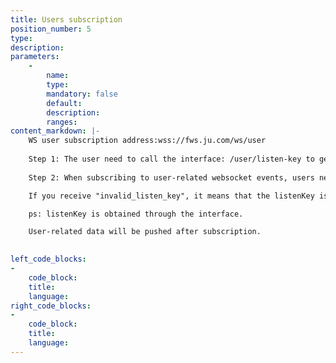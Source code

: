 ```yaml
---
title: Users subscription
position_number: 5
type:
description:
parameters:
    -
        name:
        type:
        mandatory: false
        default:
        description:
        ranges:
content_markdown: |-
    WS user subscription address:wss://fws.ju.com/ws/user
    
    Step 1: The user need to call the interface: /user/listen-key to get the listenKey.
    
    Step 2: When subscribing to user-related websocket events, users need to send: {"req":"sub_user", "listenKey":"listenKey obtained in the previous step"}

    If you receive "invalid_listen_key", it means that the listenKey is expired or invalid, and you need to re-request to obtain the listenKey.

    ps: listenKey is obtained through the interface.

    User-related data will be pushed after subscription.
    

left_code_blocks:
-
    code_block:
    title:
    language:
right_code_blocks:
-
    code_block:
    title:
    language:
---
```

